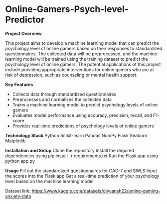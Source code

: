 # Online-Gamers-Psych-level-Predictor



**Project Overview**

This project aims to develop a machine learning model that can predict the psychology level of online gamers based on their responses to standardized questionnaires. The collected data will be preprocessed, and the machine learning model will be trained using the training dataset to predict the psychology level of online gamers. The potential applications of this project include providing appropriate interventions for online gamers who are at risk of depression, such as counseling or mental health support.

**Key Features**

* Collects data through standardized questionnaires
* Preprocesses and normalizes the collected data
* Trains a machine learning model to predict psychology levels of online gamers
* Evaluates model performance using accuracy, precision, recall, and F1-score
* Provides real-time predictions of psychology levels of online gamers

**Technology Stack**
Python
Scikit-learn
Pandas
NumPy
Flask
Seaborn
Matplotlib

**Installation and Setup**
Clone the repository
Install the required dependencies using pip install -r requirements.txt
Run the Flask app using python app.py

**Usage**
Fill out the standardized questionnaires for GAD-7 and SWLS
Input the scores into the Flask app
Get a real-time prediction of your psychology level based on the machine learning model

Dataset link: https://www.kaggle.com/datasets/divyansh22/online-gaming-anxiety-data



